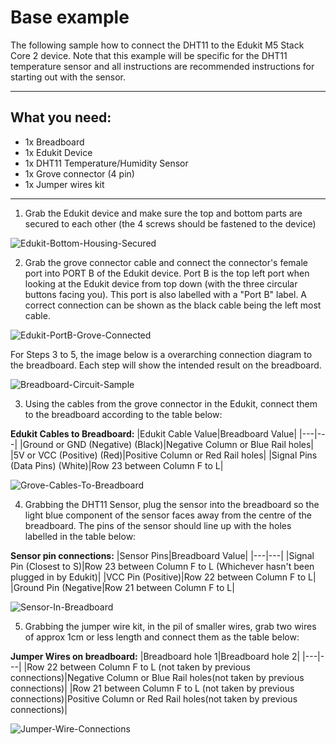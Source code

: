 # Base example

The following sample how to connect the DHT11 to the Edukit M5 Stack Core 2 device. Note that this example will be specific for the DHT11 temperature sensor and all instructions are recommended instructions for starting out with the sensor.

***

## What you need:

- 1x Breadboard
- 1x Edukit Device
- 1x DHT11 Temperature/Humidity Sensor
- 1x Grove connector (4 pin)
- 1x Jumper wires kit

***

1. Grab the Edukit device and make sure the top and bottom parts are secured to each other (the 4 screws should be fastened to the device)

![Edukit-Bottom-Housing-Secured](Sealed_Edukit.jpg)

2. Grab the grove connector cable and connect the connector's female port into PORT B of the Edukit device. Port B is the top left port when looking at the Edukit device from top down (with the three circular buttons facing you). This port is also labelled with a "Port B" label. A correct connection can be shown as the black cable being the left most cable.

![Edukit-PortB-Grove-Connected](Edukit_Grove_connector.jpg)

For Steps 3 to 5, the image below is a overarching connection diagram to the breadboard. Each step will show the intended result on the breadboard.

![Breadboard-Circuit-Sample](Circuit_Options.png)

3. Using the cables from the grove connector in the Edukit, connect them to the breadboard according to the table below:

**Edukit Cables to Breadboard:**
|Edukit Cable Value|Breadboard Value|
|---|---|
|Ground or GND (Negative) (Black)|Negative Column or Blue Rail holes|
|5V or VCC (Positive) (Red)|Positive Column or Red Rail holes|
|Signal Pins (Data Pins) (White)|Row 23 between Column F to L|

![Grove-Cables-To-Breadboard](Grove_To_Breadboard.jpg)

4. Grabbing the DHT11 Sensor, plug the sensor into the breadboard so the light blue component of the sensor faces away from the centre of the breadboard. The pins of the sensor should line up with the holes labelled in the table below:

**Sensor pin connections:**
|Sensor Pins|Breadboard Value|
|---|---|
|Signal Pin (Closest to S)|Row 23 between Column F to L (Whichever hasn't been plugged in by Edukit)|
|VCC Pin (Positive)|Row 22 between Column F to L|
|Ground Pin (Negative|Row 21 between Column F to L|

![Sensor-In-Breadboard](Sensor_In_Breadboard.jpg)

5. Grabbing the jumper wire kit, in the pil of smaller wires, grab two wires of approx 1cm or less length and connect them as the table below:

**Jumper Wires on breadboard:**
|Breadboard hole 1|Breadboard hole 2|
|---|---|
|Row 22 between Column F to L (not taken by previous connections)|Negative Column or Blue Rail holes(not taken by previous connections)|
|Row 21 between Column F to L (not taken by previous connections)|Positive Column or Red Rail holes(not taken by previous connections)|

![Jumper-Wire-Connections](Jumper_connections.jpg)
